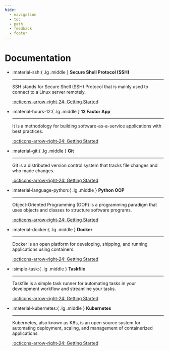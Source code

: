 ```yaml
---
hide:
  - navigation
  - toc
  - path
  - feedback
  - footer
---
```


# Documentation

<div class="grid cards" markdown>

-   :material-ssh:{ .lg .middle } __Secure Shell Protocol (SSH)__

    ---

    SSH stands for Secure Shell (SSH) Protocol that is mainly used to connect to a Linux server remotely.

    [:octicons-arrow-right-24: Getting Started](ssh/ssh-overview)

-   :material-hours-12:{ .lg .middle } __12 Factor App__

    ---

    It is a methodology for building software-as-a-service applications with best practices.

    [:octicons-arrow-right-24: Getting Started](12-factor-app)

-   :material-git:{ .lg .middle } __Git__

    ---

    Git is a distributed version control system that tracks file changes and who made changes.

    [:octicons-arrow-right-24: Getting Started](git/what-is-git/)

-   :material-language-python:{ .lg .middle } __Python OOP__

    ---

    Object-Oriented Programming (OOP) is a programming paradigm that uses objects and classes to structure software programs.

    [:octicons-arrow-right-24: Getting Started](python-oop/concepts/)


-   :material-docker:{ .lg .middle } __Docker__

    ---

    Docker is an open platform for developing, shipping, and running applications using containers.

    [:octicons-arrow-right-24: Getting Started](docker/what-is-docker/)

-   :simple-task:{ .lg .middle } __Taskfile__

    ---

    Taskfile is a simple task runner for automating tasks in your development workflow and streamline your tasks.

    [:octicons-arrow-right-24: Getting Started](taskfile/taskfile-overview/)

-   :material-kubernetes:{ .lg .middle } __Kubernetes__

    ---

    Kubernetes, also known as K8s, is an open source system for automating deployment, scaling, and management of containerized applications.

    [:octicons-arrow-right-24: Getting Started](kubernetes/what-is-kubernetes/)

</div>
